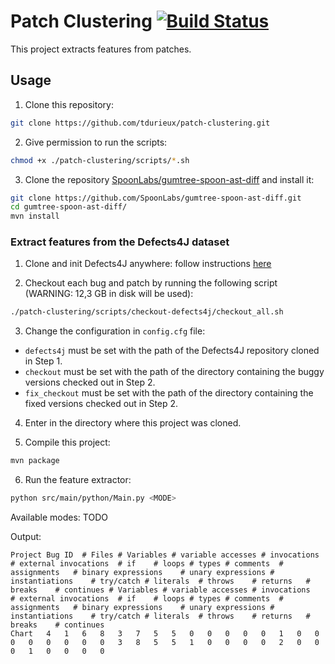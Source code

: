 # Patch Clustering [![Build Status](https://travis-ci.org/tdurieux/patch-clustering.svg?branch=master)](https://travis-ci.org/tdurieux/patch-clustering)

This project extracts features from patches.

## Usage

1. Clone this repository:

```bash
git clone https://github.com/tdurieux/patch-clustering.git
```

2. Give permission to run the scripts:

```bash
chmod +x ./patch-clustering/scripts/*.sh
```

3. Clone the repository [SpoonLabs/gumtree-spoon-ast-diff](https://github.com/SpoonLabs/gumtree-spoon-ast-diff) and install it:

```bash
git clone https://github.com/SpoonLabs/gumtree-spoon-ast-diff.git
cd gumtree-spoon-ast-diff/
mvn install
```

### Extract features from the Defects4J dataset

1. Clone and init Defects4J anywhere: follow instructions [here](https://github.com/rjust/defects4j)

2. Checkout each bug and patch by running the following script (WARNING: 12,3 GB in disk will be used):

```bash
./patch-clustering/scripts/checkout-defects4j/checkout_all.sh
```

3. Change the configuration in `config.cfg` file:

- `defects4j` must be set with the path of the Defects4J repository cloned in Step 1.
- `checkout` must be set with the path of the directory containing the buggy versions checked out in Step 2.
- `fix_checkout` must be set with the path of the directory containing the fixed versions checked out in Step 2.

4. Enter in the directory where this project was cloned.

5. Compile this project:

```bash
mvn package
```

6. Run the feature extractor:

```bash
python src/main/python/Main.py <MODE>
```
Available modes: TODO

Output:
```csv
Project	Bug ID	# Files	# Variables	# variable accesses	# invocations	# external invocations	# if	# loops	# types	# comments	# assignments	# binary expressions	# unary expressions	# instantiations	# try/catch	# literals	# throws	# returns	# breaks	# continues	# Variables	# variable accesses	# invocations	# external invocations	# if	# loops	# types	# comments	# assignments	# binary expressions	# unary expressions	# instantiations	# try/catch	# literals	# throws	# returns	# breaks	# continues	
Chart	4	1	6	8	3	7	5	5	0	0	0	0	0	1	0	0	0	0	0	0	0	0	3	8	5	5	1	0	0	0	0	2	0	0	0	1	0	0	0	0	
```
